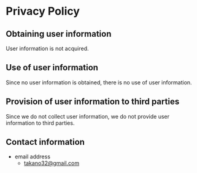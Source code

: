 # Privacy Policy

## Obtaining user information

User information is not acquired.

## Use of user information

Since no user information is obtained, there is no use of user information.

## Provision of user information to third parties

Since we do not collect user information, we do not provide user information to third parties.

## Contact information

- email address
  - takano32@gmail.com

